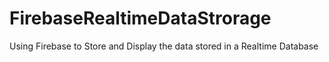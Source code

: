 # FirebaseRealtimeDataStrorage
Using Firebase to Store and Display the data stored in a Realtime Database
